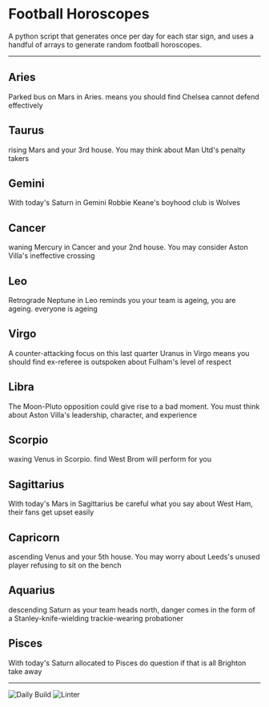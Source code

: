 # Football Horoscopes

A python script that generates once per day for each star sign, and uses a handful of arrays to generate random football horoscopes.

---

<!-- horoscopes_item starts -->
<h2>Aries</h2><p>Parked bus on Mars in Aries. means you should find Chelsea cannot defend effectively</p><h2>Taurus</h2><p>rising Mars and your 3rd house. You may think about Man Utd's penalty takers</p><h2>Gemini</h2><p>With today's Saturn in Gemini Robbie Keane's boyhood club is Wolves</p><h2>Cancer</h2><p>waning Mercury in Cancer and your 2nd house. You may consider Aston Villa's ineffective crossing</p><h2>Leo</h2><p>Retrograde Neptune in Leo reminds you your team is ageing, you are ageing. everyone is ageing</p><h2>Virgo</h2><p>A counter-attacking focus on this last quarter Uranus in Virgo means you should find ex-referee is outspoken about Fulham's level of respect</p><h2>Libra</h2><p>The Moon-Pluto opposition could give rise to a bad moment. You must think about Aston Villa's leadership, character, and experience</p><h2>Scorpio</h2><p>waxing Venus in Scorpio. find West Brom will perform for you</p><h2>Sagittarius</h2><p>With today's Mars in Sagittarius be careful what you say about West Ham, their fans get upset easily</p><h2>Capricorn</h2><p>ascending Venus and your 5th house. You may worry about Leeds's unused player refusing to sit on the bench</p><h2>Aquarius</h2><p>descending Saturn as your team heads north, danger comes in the form of a Stanley-knife-wielding trackie-wearing probationer</p><h2>Pisces</h2><p>With today's Saturn allocated to Pisces do question if that is all Brighton take away</p>
<!-- horoscopes_item ends -->

---

![Daily Build](https://github.com/MatBenfield/horofootball.thechels.uk/workflows/Daily%20Build/badge.svg) ![Linter](https://github.com/MatBenfield/horofootball.thechels.uk/workflows/Linter/badge.svg)
